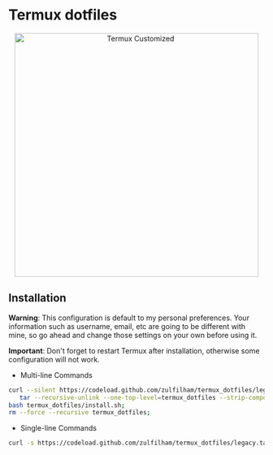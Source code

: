 # Termux dotfiles

<p align="center">
   <img src="https://github.com/zulfilham/termux_dotfiles/blob/master/termux_customized.jpeg" width="480" title="Termux Customized" alt="Termux Customized">
</p>

## Installation
**Warning**: This configuration is default to my personal preferences.  Your information such as username, email, etc are going to be different with mine, so go ahead and change those settings on your own before using it.

**Important**: Don't forget to restart Termux after installation, otherwise some configuration will not work.

* Multi-line Commands
```bash
curl --silent https://codeload.github.com/zulfilham/termux_dotfiles/legacy.tar.gz/master | \
   tar --recursive-unlink --one-top-level=termux_dotfiles --strip-components=1 --extract --gzip && \
bash termux_dotfiles/install.sh;
rm --force --recursive termux_dotfiles;
```

* Single-line Commands
```bash
curl -s https://codeload.github.com/zulfilham/termux_dotfiles/legacy.tar.gz/master | tar --recursive-unlink --one-top-level=termux_dotfiles --strip-components=1 -xz && bash termux_dotfiles/install.sh; rm -fr termux_dotfiles;
```
